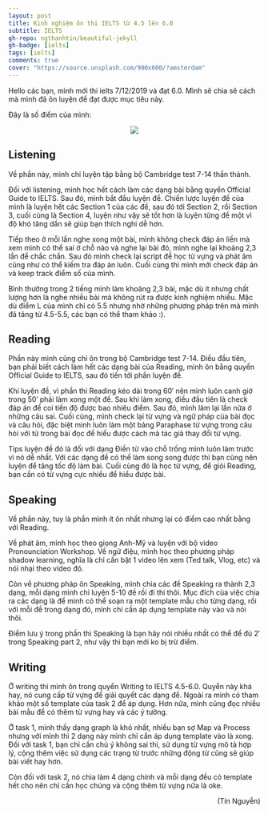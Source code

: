 ```yaml
---
layout: post
title: Kinh nghiệm ôn thi IELTS từ 4.5 lên 6.0
subtitle: IELTS
gh-repo: ngthanhtin/beautiful-jekyll
gh-badge: [ielts]
tags: [ielts]
comments: true
cover: "https://source.unsplash.com/900x600/?amsterdam"
---
```


Hello các bạn, mình mới thi ielts 7/12/2019 và đạt 6.0. Mình sẽ chia sẽ cách mà mình đã ôn luyện để đạt được mục tiêu này.

Đây là số điểm của mình:

<p align="center">
  <img src="https://github.com/ngthanhtin/ngthanhtin.github.io/blob/master/_data/diem_ielts.jpg?raw=true">
</p>

## Listening

Về phần này, mình chỉ luyện tập bằng bộ Cambridge test 7-14 thần thánh.

Đối với listening, mình học hết cách làm các dạng bài bằng quyển Official Guide to IELTS. Sau đó, mình bắt đầu luyện đề. Chiến lược luyện đề của mình là luyện hết các Section 1 của các đề, sau đó tới Section 2, rồi Section 3, cuối cùng là Section 4, luyện như vậy sẽ tốt hơn là luyện từng đề một vì độ khó tăng dần sẽ giúp bạn thích nghi dễ hơn.

Tiếp theo ở mỗi lần nghe xong một bài, mình không check đáp án liền mà xem mình có thể sai ở chỗ nào và nghe lại bài đó, mình nghe lại khoảng 2,3 lần để chắc chắn. Sau đó mình check lại script để học từ vựng và phát âm cũng như có thể kiếm tra đáp án luôn. Cuối cùng thì mình mới check đáp án và keep track điểm số của mình.

Bình thường trong 2 tiếng mình làm khoảng 2,3 bài, mặc dù ít nhưng chất lượng hơn là nghe nhiều bài mà không rút ra được kinh nghiệm nhiều. Mặc dù điểm L của mình chỉ có 5.5 nhưng nhờ những phương pháp trên mà mình đã tăng từ 4.5-5.5, các bạn có thể tham khảo :).

## Reading
Phần này mình cũng chỉ ôn trong bộ Cambridge test 7-14. Điều đầu tiên, bạn phải biết cách làm hết các dạng bài của Reading, mình ôn bằng quyển Official Guide to IELTS, sau đó tiến tới phần luyện đề.

Khi luyện đề, vì phần thi Reading kéo dài trong 60′ nên mình luôn canh giờ trong 50′ phải làm xong một đề. Sau khi làm xong, điều đầu tiên là check đáp án để coi tiến độ được bao nhiêu điểm. Sau đó, mình làm lại lần nữa ở những câu sai. Cuối cùng, mình check lại từ vựng và ngữ pháp của bài đọc và câu hỏi, đặc biệt mình luôn làm một bảng Paraphase từ vựng trong câu hỏi với từ trong bài đọc để hiểu được cách mà tác giả thay đổi từ vựng.

Tips luyện đề đó là đối với dạng Điền từ vào chỗ trống mình luôn làm trước vì nó dễ nhất. Với các dạng đề có thể làm song song được thì bạn cũng nên luyện để tăng tốc độ làm bài. Cuối cùng đó là học từ vựng, để giỏi Reading, bạn cần có từ vựng cực nhiều để hiểu được bài.

## Speaking
Về phần này, tuy là phần mình ít ôn nhất nhưng lại có điểm cao nhất bằng với Reading.

Về phát âm, mình học theo giọng Anh-Mỹ và luyện với bộ video Pronounciation Workshop. Về ngữ điệu, mình học theo phương pháp shadow learning, nghĩa là chỉ cần bật 1 video lên xem (Ted talk, Vlog, etc) và nói nhại theo video đó.

Còn về phương pháp ôn Speaking, mình chia các đề Speaking ra thành 2,3 dạng, mỗi dạng mình chỉ luyện 5-10 đề rồi đi thi thôi. Mục đích của việc chia ra các dạng là để mình có thể soạn ra một template mẫu cho từng dạng, rồi với mỗi đề trong dạng đó, mình chỉ cần áp dụng template này vào và nói thôi.

Điểm lưu ý trong phần thi Speaking là bạn hãy nói nhiều nhất có thể để đủ 2′ trong Speaking part 2, như vậy thì bạn mới ko bị trừ điểm.

## Writing
Ở writing thì mình ôn trong quyển Writing to IELTS 4.5-6.0. Quyển này khá hay, nó cung cấp từ vựng để giải quyết các dạng đề. Ngoài ra mình có tham khảo một số template của task 2 để áp dụng. Hơn nữa, mình cũng đọc nhiều bài mẫu để có thêm từ vựng hay và các ý tưởng.

Ở task 1, mình thấy dạng graph là khó nhất, nhiều bạn sợ Map và Process nhưng với mình thì 2 dạng này mình chỉ cần áp dụng template vào là xong. Đối với task 1, bạn chỉ cần chú ý không sai thì, sử dụng từ vựng mô tả hợp lý, cộng thêm việc sử dụng các trạng từ trước những động từ cũng sẽ giúp bài viết hay hơn.

Còn đối với task 2, nó chia làm 4 dạng chính và mỗi dạng đều có template hết cho nên chỉ cần học chúng và cộng thêm từ vựng nữa là oke.

<div style="text-align: right"> (Tín Nguyễn) </div>
